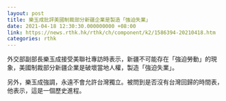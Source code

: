 ```yaml
---
layout: post
title: 樂玉成批評美國制裁部分新疆企業是製造「強迫失業」
date: 2021-04-18 12:30:30.000000000 +08:00
link: https://news.rthk.hk/rthk/ch/component/k2/1586394-20210418.htm
categories: rthk
---
```


外交部副部長樂玉成接受美聯社專訪時表示，新疆不可能存在「強迫勞動」的現象，美國制裁部分新疆企業是破壞當地人權，製造「強迫失業」。

另外，樂玉成強調，永遠不會允許台灣獨立。被問到是否沒有台灣回歸的時間表，他表示，這是一個歷史進程。
